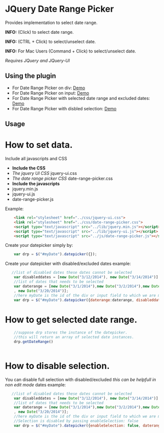 JQuery Date Range Picker
=====================

Provides implementation to select date range. 


**INFO:** (Click) to select date range.

**INFO:** (CTRL + Click) to select/unselect date.

**INFO:** For Mac Users (Command + Click) to select/unselect date.

*Requires JQuery and JQuery-UI*

## Using the plugin

* For Date Range Picker on div: [Demo](http://cyrilcherian.github.io/date-range-picker/demo/datepickerdiv.html)
* For Date Range Picker on input: [Demo](http://cyrilcherian.github.io/date-range-picker/demo/datepickerinput.html)
* For Date Range Picker with selected date range and excluded dates: [Demo](http://cyrilcherian.github.io/date-range-picker/demo/datepickerexcluded.html)
* For Date Range Picker with disbled selection: [Demo](http://cyrilcherian.github.io/date-range-picker/demo/datepickerselectionoff.html)


## Usage

# How to set data.

Include all javascripts and CSS

- **Include the CSS**
- _The jquery UI CSS_ jquery-ui.css
- _The date range picker CSS_ date-range-picker.css
- **Include the javascripts**
- jquery.min.js
- jquery-ui.js
- date-range-picker.js

Example:
```html
    <link rel="stylesheet" href="../css/jquery-ui.css">
    <link rel="stylesheet" href="../css/date-range-picker.css">
    <script type="text/javascript" src="../lib/jquery.min.js"></script>
    <script type="text/javascript" src="../lib/jquery-ui.js"></script>
    <script type="text/javascript" src="../js/date-range-picker.js"></script>
```

Create your datepicker simply by:

```javascript
    var drp = $("#myDate").datepicker({});
```

Create your datepicker with disabled/excluded dates example:
```javascript
   //list of disabled dates these dates cannot be selected
    var disableddates = [new Date("3/12/2014"), new Date("3/14/2014")]
    //list of dates that needs to be selected
    var daterange = [new Date("3/1/2014"),new Date("3/2/2014"),new Date("3/3/2014")
    , new Date("3/20/2014")];
    //here myDate is the id of the div or input field to which we are making the date range picker.
    var drp = $("#myDate").datepicker({daterange:daterange, disableddates:disableddates});
```

# How to get selected date range.

```javascript
    //suppose drp stores the instance of the datepicker.
    //this will return an array of selected date instances.
    drp.getDateRange()
    
```
# How to disable selection.
You can disable full selection with disabled/excluded _this can be helpfull in non edit mode_ dates example:
```javascript
   //list of disabled dates these dates cannot be selected
    var disableddates = [new Date("3/12/2014"), new Date("3/14/2014")]
    //list of dates that needs to be selected
    var daterange = [new Date("3/1/2014"),new Date("3/2/2014"),new Date("3/3/2014")
    , new Date("3/20/2014")];
    //here myDate is the id of the div or input field to which we are making the date range picker.
    //Selection is disabled by passing enableSelection: false
    var drp = $("#myDate").datepicker({enableSelection: false, daterange:daterange, disableddates:disableddates});
```



